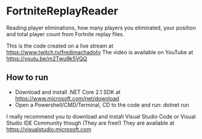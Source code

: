 # FortniteReplayReader
Reading player eliminations, how many players you eliminated, your position and total player count from Fortnite replay files.

This is the code created on a live stream at https://www.twitch.tv/fredimachadotv
The video is available on YouTube at https://youtu.be/m2Twu9k5VQQ

## How to run
- Download and install .NET Core 2.1 SDK at https://www.microsoft.com/net/download
- Open a Powershell/CMD/Terminal, CD to the code and run: dotnet run

I really recommend you to download and install Visual Studio Code or Visual Studio IDE Community though (They are free!)
They are available at https://visualstudio.microsoft.com

